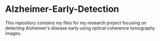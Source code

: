 # Alzheimer-Early-Detection
This repository contains my files for my research project focusing on detecting Alzheimer's disease early using optical coherence tomography images. 
